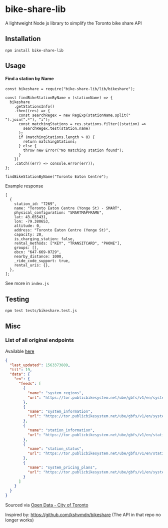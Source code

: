 # bike-share-lib

A lightweight Node js library to simplify the Toronto bike share API

## Installation

`npm install bike-share-lib`

## Usage

#### Find a station by Name

```es6
const bikeshare = require("bike-share-lib/lib/bikeshare");

const findBikeStationByName = (stationName) => {
  bikeshare
    .getStationsInfo()
    .then((res) => {
      const searchRegex = new RegExp(stationName.split(" ").join(".*"), "i");
      const matchingStations = res.stations.filter((station) =>
        searchRegex.test(station.name)
      );
      if (matchingStations.length > 0) {
        return matchingStations;
      } else {
        throw new Error("No matching station found");
      }
    })
    .catch((err) => console.error(err));
};

findBikeStationByName("Toronto Eaton Centre");
```

Example response

```es6
[
  {
    station_id: "7269",
    name: "Toronto Eaton Centre (Yonge St) - SMART",
    physical_configuration: "SMARTMAPFRAME",
    lat: 43.655431,
    lon: -79.380653,
    altitude: 0,
    address: "Toronto Eaton Centre (Yonge St)",
    capacity: 20,
    is_charging_station: false,
    rental_methods: ["KEY", "TRANSITCARD", "PHONE"],
    groups: [],
    obcn: "647-669-0729",
    nearby_distance: 1000,
    _ride_code_support: true,
    rental_uris: {},
  },
];
```

See more in `index.js`

## Testing

`npm test tests/bikeshare.test.js`

## Misc

### List of all original endpoints

Available [here](https://ckan0.cf.opendata.inter.prod-toronto.ca/dataset/2b44db0d-eea9-442d-b038-79335368ad5a/resource/b69873a1-c180-4ccd-a970-514e434b4971/download/bike-share-gbfs-general-bikeshare-feed-specification.json)

```json
{
  "last_updated": 1563373889,
  "ttl": 19,
  "data": {
    "en": {
      "feeds": [
        {
          "name": "system regions",
          "url": "https://tor.publicbikesystem.net/ube/gbfs/v1/en/system_regions"
        },
        {
          "name": "system_information",
          "url": "https://tor.publicbikesystem.net/ube/gbfs/v1/en/system_information"
        },
        {
          "name": "station_information",
          "url": "https://tor.publicbikesystem.net/ube/gbfs/v1/en/station_information"
        },
        {
          "name": "station_status",
          "url": "https://tor.publicbikesystem.net/ube/gbfs/v1/en/station_status"
        },
        {
          "name": "system_pricing_plans",
          "url": "https://tor.publicbikesystem.net/ube/gbfs/v1/en/system_pricing_plans"
        }
      ]
    }
  }
}
```

Sourced via [Open Data - City of Toronto](https://www.toronto.ca/city-government/data-research-maps/open-data/)

Inspired by: https://github.com/kshvmdn/bikeshare (The API in that repo no longer works)

